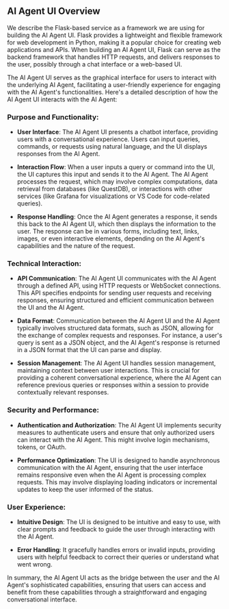 ## AI Agent UI Overview

We describe the Flask-based service as a framework we are using for building the AI Agent UI. Flask provides a lightweight and flexible framework for web development in Python, making it a popular choice for creating web applications and APIs. When building an AI Agent UI, Flask can serve as the backend framework that handles HTTP requests, and delivers responses to the user, possibly through a chat interface or a web-based UI.

The AI Agent UI serves as the graphical interface for users to interact with the underlying AI Agent, facilitating a user-friendly experience for engaging with the AI Agent's functionalities. Here's a detailed description of how the AI Agent UI interacts with the AI Agent:

### Purpose and Functionality:

*   **User Interface**: The AI Agent UI presents a chatbot interface, providing users with a conversational experience. Users can input queries, commands, or requests using natural language, and the UI displays responses from the AI Agent.
    
*   **Interaction Flow**: When a user inputs a query or command into the UI, the UI captures this input and sends it to the AI Agent. The AI Agent processes the request, which may involve complex computations, data retrieval from databases (like QuestDB), or interactions with other services (like Grafana for visualizations or VS Code for code-related queries).
    
*   **Response Handling**: Once the AI Agent generates a response, it sends this back to the AI Agent UI, which then displays the information to the user. The response can be in various forms, including text, links, images, or even interactive elements, depending on the AI Agent's capabilities and the nature of the request.
    

### Technical Interaction:

*   **API Communication**: The AI Agent UI communicates with the AI Agent through a defined API, using HTTP requests or WebSocket connections. This API specifies endpoints for sending user requests and receiving responses, ensuring structured and efficient communication between the UI and the AI Agent.
    
*   **Data Format**: Communication between the AI Agent UI and the AI Agent typically involves structured data formats, such as JSON, allowing for the exchange of complex requests and responses. For instance, a user's query is sent as a JSON object, and the AI Agent's response is returned in a JSON format that the UI can parse and display.
    
*   **Session Management**: The AI Agent UI handles session management, maintaining context between user interactions. This is crucial for providing a coherent conversational experience, where the AI Agent can reference previous queries or responses within a session to provide contextually relevant responses.
    

### Security and Performance:

*   **Authentication and Authorization**: The AI Agent UI implements security measures to authenticate users and ensure that only authorized users can interact with the AI Agent. This might involve login mechanisms, tokens, or OAuth.
    
*   **Performance Optimization**: The UI is designed to handle asynchronous communication with the AI Agent, ensuring that the user interface remains responsive even when the AI Agent is processing complex requests. This may involve displaying loading indicators or incremental updates to keep the user informed of the status.
    

### User Experience:

*   **Intuitive Design**: The UI is designed to be intuitive and easy to use, with clear prompts and feedback to guide the user through interacting with the AI Agent.
    
*   **Error Handling**: It gracefully handles errors or invalid inputs, providing users with helpful feedback to correct their queries or understand what went wrong.
    

In summary, the AI Agent UI acts as the bridge between the user and the AI Agent's sophisticated capabilities, ensuring that users can access and benefit from these capabilities through a straightforward and engaging conversational interface.
